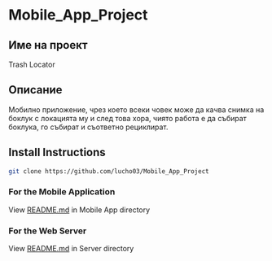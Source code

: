 # Mobile_App_Project

## Име на проект
Trash Locator

## Описание
Мобилно приложение, чрез което всеки човек може да качва снимка на боклук с локацията му и след това хора, чиято работа е да събират боклука, го събират и съответно рециклират.

## Install Instructions
```bash
git clone https://github.com/lucho03/Mobile_App_Project
```
### For the Mobile Application
View [README.md]("https://github.com/lucho03/Mobile_App_Project/MobileApp/README.md") in Mobile App directory

### For the Web Server
View [README.md]("https://github.com/lucho03/Mobile_App_Project/Server/README.md") in Server directory
